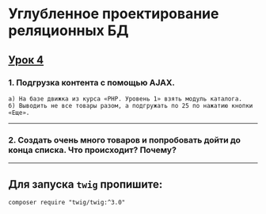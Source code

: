 # Углубленное проектирование реляционных БД

## [Урок 4]()

### 1. Подгрузка контента с помощью AJAX.
```
а) На базе движка из курса «PHP. Уровень 1» взять модуль каталога.
б) Выводить не все товары разом, а подгружать по 25 по нажатию кнопки «Еще».
```

---
### 2. Создать очень много товаров и попробовать дойти до конца списка. Что происходит? Почему?
---
## Для запуска `twig` пропишите:
```
composer require "twig/twig:^3.0"
```